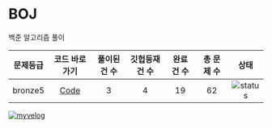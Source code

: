 # BOJ
백준 알고리즘 풀이


| 문제등급 | 코드 바로가기              | 풀이된 건 수        | 깃헙등재 건 수    | 완료 건 수 | 총 문제 수 |  상태             |
| :--: | :--------------------------: | :-----------------: | :------:  | :---------:  | :------: |:---------------:|
| bronze5 | [Code](./boj/bronze5) | 3 | 4 | 19 | 62 | ![status][Doing] |

[![myvelog](https://img.shields.io/badge/내%20백준%20알고리즘%20정리%20-바로가기-18D6A5)](https://velog.io/@osk3856/series/BOJ)


[DOING]: https://img.shields.io/badge/-진행%20중-31AE0F
